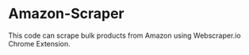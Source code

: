 # Amazon-Scraper
 This code can scrape bulk products from Amazon using Webscraper.io Chrome Extension.
